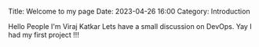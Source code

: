 Title: Welcome to my page
Date: 2023-04-26 16:00
Category: Introduction

Hello People I'm Viraj Katkar Lets have a small discussion on DevOps.
Yay I had my first project !!!

